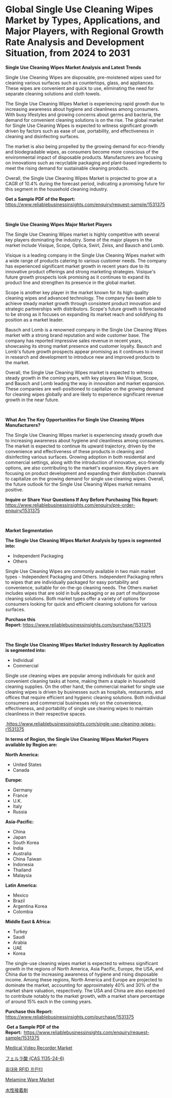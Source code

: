 <p><h1>Global Single Use Cleaning Wipes Market by Types, Applications, and Major Players, with Regional Growth Rate Analysis and Development Situation, from 2024 to 2031</h1></p><p><strong>Single Use Cleaning Wipes Market Analysis and Latest Trends</strong></p>
<p><p>Single Use Cleaning Wipes are disposable, pre-moistened wipes used for cleaning various surfaces such as countertops, glass, and appliances. These wipes are convenient and quick to use, eliminating the need for separate cleaning solutions and cloth towels.</p><p>The Single Use Cleaning Wipes Market is experiencing rapid growth due to increasing awareness about hygiene and cleanliness among consumers. With busy lifestyles and growing concerns about germs and bacteria, the demand for convenient cleaning solutions is on the rise. The global market for Single Use Cleaning Wipes is expected to witness significant growth driven by factors such as ease of use, portability, and effectiveness in cleaning and disinfecting surfaces.</p><p>The market is also being propelled by the growing demand for eco-friendly and biodegradable wipes, as consumers become more conscious of the environmental impact of disposable products. Manufacturers are focusing on innovations such as recyclable packaging and plant-based ingredients to meet the rising demand for sustainable cleaning products.</p><p>Overall, the Single Use Cleaning Wipes Market is projected to grow at a CAGR of 10.4% during the forecast period, indicating a promising future for this segment in the household cleaning industry.</p></p>
<p><strong>Get a Sample PDF of the Report:&nbsp;</strong> <a href="https://www.reliablebusinessinsights.com/enquiry/request-sample/1531375">https://www.reliablebusinessinsights.com/enquiry/request-sample/1531375</a></p>
<p>&nbsp;</p>
<p><strong>Single Use Cleaning Wipes Major Market Players</strong></p>
<p><p>The Single Use Cleaning Wipes market is highly competitive with several key players dominating the industry. Some of the major players in the market include Visique, Scope, Optica, Swirl, Zeiss, and Bausch and Lomb.</p><p>Visique is a leading company in the Single Use Cleaning Wipes market with a wide range of products catering to various customer needs. The company has experienced significant market growth in recent years due to its innovative product offerings and strong marketing strategies. Visique's future growth prospects look promising as it continues to expand its product line and strengthen its presence in the global market.</p><p>Scope is another key player in the market known for its high-quality cleaning wipes and advanced technology. The company has been able to achieve steady market growth through consistent product innovation and strategic partnerships with distributors. Scope's future growth is forecasted to be strong as it focuses on expanding its market reach and solidifying its position as a market leader.</p><p>Bausch and Lomb is a renowned company in the Single Use Cleaning Wipes market with a strong brand reputation and wide customer base. The company has reported impressive sales revenue in recent years, showcasing its strong market presence and customer loyalty. Bausch and Lomb's future growth prospects appear promising as it continues to invest in research and development to introduce new and improved products to the market.</p><p>Overall, the Single Use Cleaning Wipes market is expected to witness steady growth in the coming years, with key players like Visique, Scope, and Bausch and Lomb leading the way in innovation and market expansion. These companies are well-positioned to capitalize on the growing demand for cleaning wipes globally and are likely to experience significant revenue growth in the near future.</p></p>
<p>&nbsp;</p>
<p><strong>What Are The Key Opportunities For Single Use Cleaning Wipes Manufacturers?</strong></p>
<p><p>The Single Use Cleaning Wipes market is experiencing steady growth due to increasing awareness about hygiene and cleanliness among consumers. The market is expected to continue its upward trajectory, driven by the convenience and effectiveness of these products in cleaning and disinfecting various surfaces. Growing adoption in both residential and commercial settings, along with the introduction of innovative, eco-friendly options, are also contributing to the market's expansion. Key players are focusing on product development and expanding their distribution channels to capitalize on the growing demand for single use cleaning wipes. Overall, the future outlook for the Single Use Cleaning Wipes market remains positive.</p></p>
<p><strong>Inquire or Share Your Questions If Any Before Purchasing This Report:</strong> <a href="https://www.reliablebusinessinsights.com/enquiry/pre-order-enquiry/1531375">https://www.reliablebusinessinsights.com/enquiry/pre-order-enquiry/1531375</a></p>
<p>&nbsp;</p>
<p><strong>Market Segmentation</strong></p>
<p><strong>The Single Use Cleaning Wipes Market Analysis by types is segmented into:</strong></p>
<p><ul><li>Independent Packaging</li><li>Others</li></ul></p>
<p><p>Single Use Cleaning Wipes are commonly available in two main market types - Independent Packaging and Others. Independent Packaging refers to wipes that are individually packaged for easy portability and convenience, suitable for on-the-go cleaning needs. The Others market includes wipes that are sold in bulk packaging or as part of multipurpose cleaning solutions. Both market types offer a variety of options for consumers looking for quick and efficient cleaning solutions for various surfaces.</p></p>
<p><strong>Purchase this Report:&nbsp;</strong><a href="https://www.reliablebusinessinsights.com/purchase/1531375">https://www.reliablebusinessinsights.com/purchase/1531375</a></p>
<p>&nbsp;</p>
<p><strong>The Single Use Cleaning Wipes Market Industry Research by Application is segmented into:</strong></p>
<p><ul><li>Individual</li><li>Commercial</li></ul></p>
<p><p>Single use cleaning wipes are popular among individuals for quick and convenient cleaning tasks at home, making them a staple in household cleaning supplies. On the other hand, the commercial market for single use cleaning wipes is driven by businesses such as hospitals, restaurants, and offices that require efficient and hygienic cleaning solutions. Both individual consumers and commercial businesses rely on the convenience, effectiveness, and portability of single use cleaning wipes to maintain cleanliness in their respective spaces.</p></p>
<p><a href="https://www.reliablebusinessinsights.com/single-use-cleaning-wipes-r1531375">&nbsp;https://www.reliablebusinessinsights.com/single-use-cleaning-wipes-r1531375</a></p>
<p><strong>In terms of Region, the Single Use Cleaning Wipes Market Players available by Region are:</strong></p>
<p>
    <p> <strong> North America: </strong>
        <ul>
            <li>United States</li>
            <li>Canada</li>
        </ul>
        </p> 
    <p> <strong> Europe: </strong>
        <ul>
            <li>Germany</li>
            <li>France</li>
            <li>U.K.</li>
            <li>Italy</li>
            <li>Russia</li>
        </ul>
        </p> 
    <p> <strong> Asia-Pacific: </strong>
        <ul>
            <li>China</li>
            <li>Japan</li>
            <li>South Korea</li>
            <li>India</li>
            <li>Australia</li>
            <li>China Taiwan</li>
            <li>Indonesia</li>
            <li>Thailand</li>
            <li>Malaysia</li>
        </ul>
        </p> 
    <p> <strong> Latin America: </strong>
        <ul>
            <li>Mexico</li>
            <li>Brazil</li>
            <li>Argentina Korea</li>
            <li>Colombia</li>
        </ul>
        </p> 
    <p> <strong> Middle East & Africa: </strong>
        <ul>
            <li>Turkey</li>
            <li>Saudi</li>
            <li>Arabia</li>
            <li>UAE</li>
            <li>Korea</li>
        </ul>
    </p>
    </p>
<p><p>The single-use cleaning wipes market is expected to witness significant growth in the regions of North America, Asia Pacific, Europe, the USA, and China due to the increasing awareness of hygiene and rising disposable income. Among these regions, North America and Europe are projected to dominate the market, accounting for approximately 40% and 30% of the market share valuation, respectively. The USA and China are also expected to contribute notably to the market growth, with a market share percentage of around 15% each in the coming years.</p></p>
<p><strong>Purchase this Report: </strong><a href="https://www.reliablebusinessinsights.com/purchase/1531375">https://www.reliablebusinessinsights.com/purchase/1531375</a></p>
<p>&nbsp;<strong>Get a Sample PDF of the Report:&nbsp;&nbsp;</strong><a href="https://www.reliablebusinessinsights.com/enquiry/request-sample/1531375">https://www.reliablebusinessinsights.com/enquiry/request-sample/1531375</a></p>
<p><strong></strong></p>
<p><p><a href="https://github.com/LiamDavis60/Market-Research-Report-List-1/blob/main/medical-video-recorder-market.md">Medical Video Recorder Market</a></p><p><a href="https://medium.com/@raquelrreese22024/%E3%83%95%E3%82%A7%E3%83%AB%E3%83%BC%E3%83%AB%E9%85%B8-cas-1135-24-6-%E7%94%A3%E6%A5%AD%E5%88%86%E6%9E%90%E3%83%AC%E3%83%9D%E3%83%BC%E3%83%88-%E3%82%A2%E3%83%97%E3%83%AA%E3%82%B1%E3%83%BC%E3%82%B7%E3%83%A7%E3%83%B3-%E5%9C%B0%E5%9F%9F-%E7%AB%B6%E4%BA%89%E6%88%A6%E7%95%A5%E5%88%A5%E3%81%AE%E5%B8%82%E5%A0%B4%E8%A6%8F%E6%A8%A1-%E3%82%B7%E3%82%A7%E3%82%A2-%E3%83%88%E3%83%AC%E3%83%B3%E3%83%89-2024%E5%B9%B4-2031%E5%B9%B4-97ab171c20c3">フェルラ酸 (CAS 1135-24-6)</a></p><p><a href="https://github.com/alpinestartsekian/Market-Research-Report-List-1/blob/main/9052763148135.md">휴대용 RFID 프린터</a></p><p><a href="https://github.com/anwarsahrul281/Market-Research-Report-List-1/blob/main/melamine-ware-market.md">Melamine Ware Market</a></p><p><a href="https://github.com/AhmadMann1950/Market-Research-Report-List-1/blob/main/4720679140236.md">水性接着剤</a></p></p>